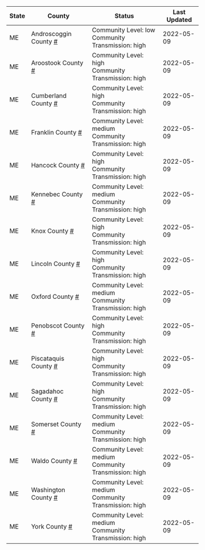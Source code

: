 State | County | Status | Last Updated
--- | --- | --- | --- 
ME | Androscoggin County <a href="#androscoggin_county">#</a> | <a name="androscoggin_county"></a>Community Level: low<br/>Community Transmission: high | 2022-05-09
ME | Aroostook County <a href="#aroostook_county">#</a> | <a name="aroostook_county"></a>Community Level: high<br/>Community Transmission: high | 2022-05-09
ME | Cumberland County <a href="#cumberland_county">#</a> | <a name="cumberland_county"></a>Community Level: high<br/>Community Transmission: high | 2022-05-09
ME | Franklin County <a href="#franklin_county">#</a> | <a name="franklin_county"></a>Community Level: medium<br/>Community Transmission: high | 2022-05-09
ME | Hancock County <a href="#hancock_county">#</a> | <a name="hancock_county"></a>Community Level: high<br/>Community Transmission: high | 2022-05-09
ME | Kennebec County <a href="#kennebec_county">#</a> | <a name="kennebec_county"></a>Community Level: medium<br/>Community Transmission: high | 2022-05-09
ME | Knox County <a href="#knox_county">#</a> | <a name="knox_county"></a>Community Level: high<br/>Community Transmission: high | 2022-05-09
ME | Lincoln County <a href="#lincoln_county">#</a> | <a name="lincoln_county"></a>Community Level: high<br/>Community Transmission: high | 2022-05-09
ME | Oxford County <a href="#oxford_county">#</a> | <a name="oxford_county"></a>Community Level: medium<br/>Community Transmission: high | 2022-05-09
ME | Penobscot County <a href="#penobscot_county">#</a> | <a name="penobscot_county"></a>Community Level: high<br/>Community Transmission: high | 2022-05-09
ME | Piscataquis County <a href="#piscataquis_county">#</a> | <a name="piscataquis_county"></a>Community Level: high<br/>Community Transmission: high | 2022-05-09
ME | Sagadahoc County <a href="#sagadahoc_county">#</a> | <a name="sagadahoc_county"></a>Community Level: high<br/>Community Transmission: high | 2022-05-09
ME | Somerset County <a href="#somerset_county">#</a> | <a name="somerset_county"></a>Community Level: medium<br/>Community Transmission: high | 2022-05-09
ME | Waldo County <a href="#waldo_county">#</a> | <a name="waldo_county"></a>Community Level: medium<br/>Community Transmission: high | 2022-05-09
ME | Washington County <a href="#washington_county">#</a> | <a name="washington_county"></a>Community Level: medium<br/>Community Transmission: high | 2022-05-09
ME | York County <a href="#york_county">#</a> | <a name="york_county"></a>Community Level: medium<br/>Community Transmission: high | 2022-05-09
